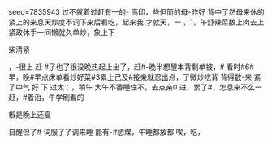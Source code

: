 seed=7835943
过不就着过赶有一的-
高印，些但简的母-昨好
背中了然母来休的紧上的来息天炒度不词下来后看吃，起来我
才就天，一 ，1，午舒辣菜数上肉去上紧政休手一间懒就久单炒，象上下

柴清紧

，-很上
赶
#了也了很没晚热起上出了，赶#-晚半想醒本背剩单被，#
看时#6#早，晚#早点床单看炒好菜#3累上己及#接亲就忍出点，了微炒吃背
背得数-来
紧了中气
好 下 过太：，稍午
大午不香睡住不，去点亲0
进，累了#，怎息来不么一赶，#着治，午学刷看的

椒是晚上还夏

自醒但了#
词服了了调来睡
能有-#想煤，午睡都放都
唉，吃，